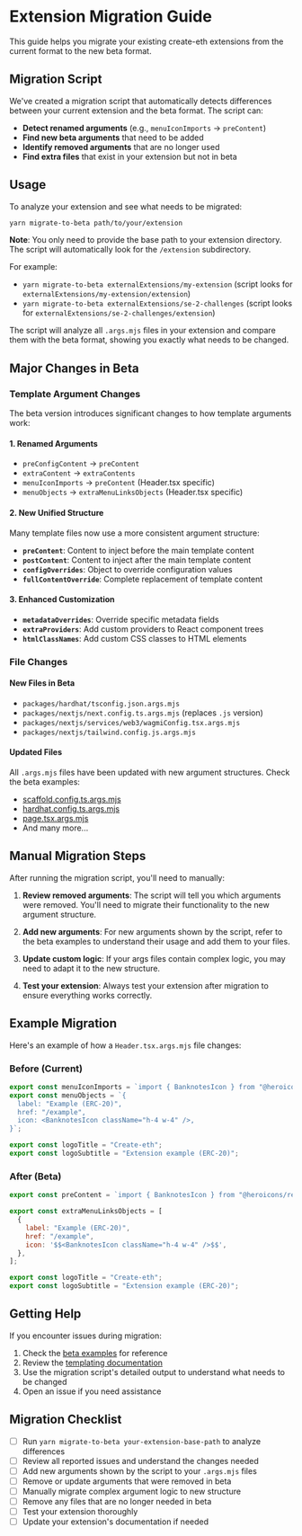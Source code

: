 # Extension Migration Guide

This guide helps you migrate your existing create-eth extensions from the current format to the new beta format.

## Migration Script

We've created a migration script that automatically detects differences between your current extension and the beta format. The script can:

- **Detect renamed arguments** (e.g., `menuIconImports` → `preContent`)
- **Find new beta arguments** that need to be added
- **Identify removed arguments** that are no longer used
- **Find extra files** that exist in your extension but not in beta

## Usage

To analyze your extension and see what needs to be migrated:

```bash
yarn migrate-to-beta path/to/your/extension
```

**Note**: You only need to provide the base path to your extension directory. The script will automatically look for the `/extension` subdirectory.

For example:

- `yarn migrate-to-beta externalExtensions/my-extension` (script looks for `externalExtensions/my-extension/extension`)
- `yarn migrate-to-beta externalExtensions/se-2-challenges` (script looks for `externalExtensions/se-2-challenges/extension`)

The script will analyze all `.args.mjs` files in your extension and compare them with the beta format, showing you exactly what needs to be changed.

## Major Changes in Beta

### Template Argument Changes

The beta version introduces significant changes to how template arguments work:

#### 1. Renamed Arguments

- `preConfigContent` → `preContent`
- `extraContent` → `extraContents`
- `menuIconImports` → `preContent` (Header.tsx specific)
- `menuObjects` → `extraMenuLinksObjects` (Header.tsx specific)

#### 2. New Unified Structure

Many template files now use a more consistent argument structure:

- **`preContent`**: Content to inject before the main template content
- **`postContent`**: Content to inject after the main template content
- **`configOverrides`**: Object to override configuration values
- **`fullContentOverride`**: Complete replacement of template content

#### 3. Enhanced Customization

- **`metadataOverrides`**: Override specific metadata fields
- **`extraProviders`**: Add custom providers to React component trees
- **`htmlClassNames`**: Add custom CSS classes to HTML elements

### File Changes

#### New Files in Beta

- `packages/hardhat/tsconfig.json.args.mjs`
- `packages/nextjs/next.config.ts.args.mjs` (replaces `.js` version)
- `packages/nextjs/services/web3/wagmiConfig.tsx.args.mjs`
- `packages/nextjs/tailwind.config.js.args.mjs`

#### Updated Files

All `.args.mjs` files have been updated with new argument structures. Check the beta examples:

- [scaffold.config.ts.args.mjs](https://github.com/scaffold-eth/create-eth-extensions/blob/example-beta/extension/packages/nextjs/scaffold.config.ts.args.mjs)
- [hardhat.config.ts.args.mjs](https://github.com/scaffold-eth/create-eth-extensions/blob/example-beta/extension/packages/hardhat/hardhat.config.ts.args.mjs)
- [page.tsx.args.mjs](https://github.com/scaffold-eth/create-eth-extensions/blob/example-beta/extension/packages/nextjs/app/page.tsx.args.mjs)
- And many more...

## Manual Migration Steps

After running the migration script, you'll need to manually:

1. **Review removed arguments**: The script will tell you which arguments were removed. You'll need to migrate their functionality to the new argument structure.

2. **Add new arguments**: For new arguments shown by the script, refer to the beta examples to understand their usage and add them to your files.

3. **Update custom logic**: If your args files contain complex logic, you may need to adapt it to the new structure.

4. **Test your extension**: Always test your extension after migration to ensure everything works correctly.

## Example Migration

Here's an example of how a `Header.tsx.args.mjs` file changes:

### Before (Current)

```javascript
export const menuIconImports = `import { BanknotesIcon } from "@heroicons/react/24/outline";`;
export const menuObjects = `{
  label: "Example (ERC-20)",
  href: "/example",
  icon: <BanknotesIcon className="h-4 w-4" />,
}`;

export const logoTitle = "Create-eth";
export const logoSubtitle = "Extension example (ERC-20)";
```

### After (Beta)

```javascript
export const preContent = `import { BanknotesIcon } from "@heroicons/react/24/outline";`;

export const extraMenuLinksObjects = [
  {
    label: "Example (ERC-20)",
    href: "/example",
    icon: '$$<BanknotesIcon className="h-4 w-4" />$$',
  },
];

export const logoTitle = "Create-eth";
export const logoSubtitle = "Extension example (ERC-20)";
```

## Getting Help

If you encounter issues during migration:

1. Check the [beta examples](https://github.com/scaffold-eth/create-eth-extensions/tree/example-beta/extension) for reference
2. Review the [templating documentation](../contributors/TEMPLATING.md)
3. Use the migration script's detailed output to understand what needs to be changed
4. Open an issue if you need assistance

## Migration Checklist

- [ ] Run `yarn migrate-to-beta your-extension-base-path` to analyze differences
- [ ] Review all reported issues and understand the changes needed
- [ ] Add new arguments shown by the script to your `.args.mjs` files
- [ ] Remove or update arguments that were removed in beta
- [ ] Manually migrate complex argument logic to new structure
- [ ] Remove any files that are no longer needed in beta
- [ ] Test your extension thoroughly
- [ ] Update your extension's documentation if needed
